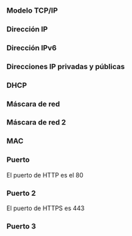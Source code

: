 ### Modelo TCP/IP



### Dirección IP



### Dirección IPv6



### Direcciones IP privadas y públicas



### DHCP



### Máscara de red



### Máscara de red 2



### MAC



### Puerto

El puerto de HTTP es el 80

### Puerto 2

El puerto de HTTPS es 443

### Puerto 3


